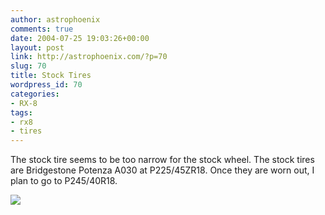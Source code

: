 ```yaml
---
author: astrophoenix
comments: true
date: 2004-07-25 19:03:26+00:00
layout: post
link: http://astrophoenix.com/?p=70
slug: 70
title: Stock Tires
wordpress_id: 70
categories:
- RX-8
tags:
- rx8
- tires
---
```


The stock tire seems to be too narrow for the stock wheel. The stock tires are Bridgestone Potenza A030 at P225/45ZR18. Once they are worn out, I plan to go to P245/40R18.

[![](/wp-uploads/astrophoenix/2010/12/tireIMG_0757_compressed-225x300.jpg)](/wp-uploads/astrophoenix/2010/12/tireIMG_0757_compressed.jpg)

